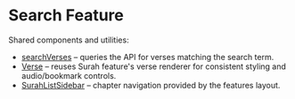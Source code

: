 # Search Feature

Shared components and utilities:

- [searchVerses](../../../lib/api/verses.ts) – queries the API for verses matching the search term.
- [Verse](../surah/[surahId]/components/Verse.tsx) – reuses Surah feature's verse renderer for consistent styling and audio/bookmark controls.
- [SurahListSidebar](../../shared/SurahListSidebar.tsx) – chapter navigation provided by the features layout.
